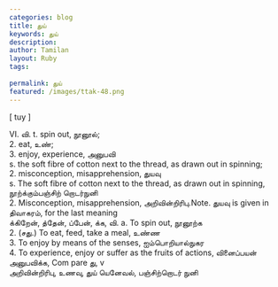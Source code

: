 ```yaml
---
categories: blog
title: துய்
keywords: துய்
description: 
author: Tamilan
layout: Ruby
tags: 
 
permalink: துய்
featured: /images/ttak-48.png
---
```

  
[ tuy ]  
  
VI. வி. t. spin out, நூனூல்;  
2. eat, உண்;  
3. enjoy, experience, அனுபவி  
s. the soft fibre of cotton next to the thread, as drawn out in spinning;  
2. misconception, misapprehension, துயவு  
s. The soft fibre of cotton next to the thread, as drawn out in spinning, நூற்க்கும்பஞ்சிற் றொடர்நுனி  
2. Misconception, misapprehension, அறிவின்றிரிபு.Note. துயவு is given in திவாகரம், for the last meaning  
க்கிறேன், த்தேன், ப்பேன், க்க, வி. a. To spin out, நூனூற்க  
2. (சது.) To eat, feed, take a meal, உண்ண  
3. To enjoy by means of the senses, ஐம்பொறியால்நுகர  
4. To experience, enjoy or suffer as the fruits of actions, வினைப்பயன் அனுபவிக்க, Com pare து, v  
அறிவின்றிரிபு, உணவு, துய் யெனேவல், பஞ்சிற்றொடர் நுனி
